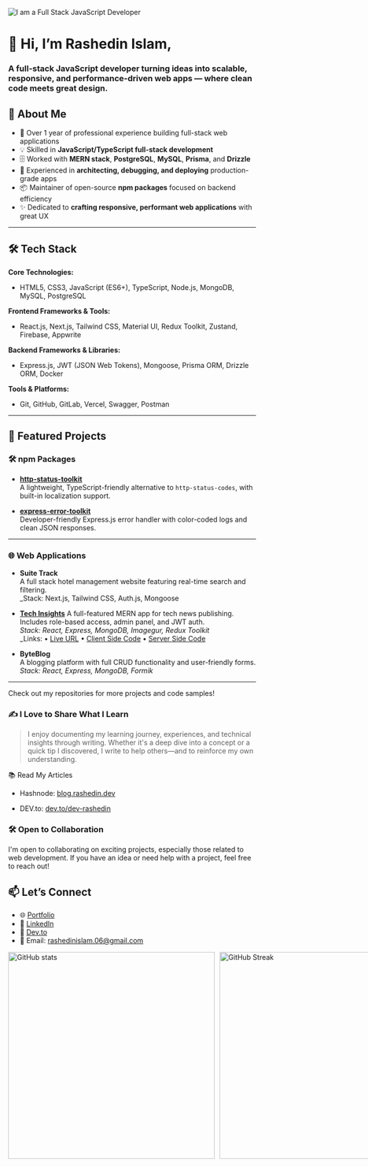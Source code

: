 ![I am a Full Stack JavaScript Developer](https://i.imgur.com/a8KjbkV.png)

# 👋 Hi, I’m Rashedin Islam,

### A full-stack JavaScript developer turning ideas into scalable, responsive, and performance-driven web apps — where clean code meets great design.


## 🚀 About Me

- 💼 Over 1 year of professional experience building full-stack web applications  
- 💡 Skilled in **JavaScript/TypeScript full-stack development**  
- 🗄️ Worked with **MERN stack**, **PostgreSQL**, **MySQL**, **Prisma**, and **Drizzle**  
- 🔧 Experienced in **architecting, debugging, and deploying** production-grade apps  
- 📦 Maintainer of open-source **npm packages** focused on backend efficiency  
- ✨ Dedicated to **crafting responsive, performant web applications** with great UX

---

## 🛠️ Tech Stack

**Core Technologies:**  
- HTML5, CSS3, JavaScript (ES6+), TypeScript, Node.js, MongoDB, MySQL, PostgreSQL

**Frontend Frameworks & Tools:**  
- React.js, Next.js, Tailwind CSS, Material UI, Redux Toolkit, Zustand, Firebase, Appwrite

**Backend Frameworks & Libraries:**  
- Express.js, JWT (JSON Web Tokens), Mongoose, Prisma ORM, Drizzle ORM, Docker

**Tools & Platforms:**  
- Git, GitHub, GitLab, Vercel, Swagger, Postman

---

## 📌 Featured Projects

### 🛠 npm Packages

- **[http-status-toolkit](https://www.npmjs.com/package/http-status-toolkit)**  
  A lightweight, TypeScript-friendly alternative to `http-status-codes`, with built-in localization support.

- **[express-error-toolkit](https://www.npmjs.com/package/express-error-toolkit)**  
  Developer-friendly Express.js error handler with color-coded logs and clean JSON responses.

---

### 🌐 Web Applications

- **Suite Track**  
  A full stack hotel management website featuring real-time search and filtering.  
  _Stack: Next.js, Tailwind CSS, Auth.js, Mongoose

- **[Tech Insights](https://tech-insights-d2159.web.app)** 
  A full-featured MERN app for tech news publishing. Includes role-based access, admin panel, and JWT auth.  
  _Stack: React, Express, MongoDB, Imagegur, Redux Toolkit_  
  _Links: • [Live URL](https://tech-insights-d2159.web.app) • [Client Side Code](https://github.com/dev-rashedin/techInsights-Project-Client) • [Server Side Code](https://github.com/dev-rashedin/techInsights-Project-Server)

- **ByteBlog**  
  A blogging platform with full CRUD functionality and user-friendly forms.  
  _Stack: React, Express, MongoDB, Formik_



---

Check out my repositories for more projects and code samples!

### ✍️ I Love to Share What I Learn

> I enjoy documenting my learning journey, experiences, and technical insights through writing. Whether it's a deep dive into a concept or a quick tip I discovered, 
I write to help others—and to reinforce my own understanding.

📚 Read My Articles

- Hashnode: [blog.rashedin.dev](https://blog.rashedin.dev/)

- DEV.to: [dev.to/dev-rashedin](https://dev.to/dev-rashedin)

### 🛠️ Open to Collaboration

I'm open to collaborating on exciting projects, especially those related to web development. If you have an idea or need help with a project, feel free to reach out!

## 📫 Let’s Connect

- 🌐 [Portfolio](https://www.rashedin.dev)
- 💼 [LinkedIn](https://www.linkedin.com/in/dev-rashedin)
- 📓 [Dev.to](https://dev.to/dev-rashedin)
- 💌 Email: rashedinislam.06@gmail.com


<div style="display: flex; justify-content: space-between; margin-bottom: 20px; margin-top: 15px;">
    <img src="https://github-readme-stats.vercel.app/api?username=dev-rashedin&show_icons=true&theme=merko&count_private=true" alt="GitHub stats" style="width: 420px;">
    <a href="https://git.io/streak-stats" style="margin-left: 10px;">
        <img src="https://streak-stats.demolab.com?user=dev-rashedin&theme=merko&card_height=207" alt="GitHub Streak" style="width: 420px;">
    </a>
</div>

